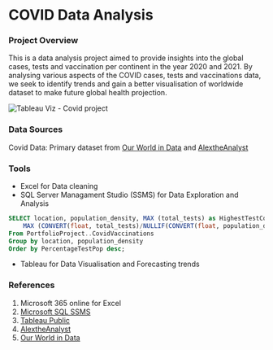 # COVID Data Analysis

### Project Overview

This is a data analysis project aimed to provide insights into the global cases, tests and vaccination per continent in the year 2020 and 2021. 
By analysing various aspects of the COVID cases, tests and vaccinations data, we seek to identify trends and gain a better visualisation of worldwide dataset to make future global health projection.


![Tableau Viz - Covid project](https://github.com/TeniOT/SQLProject/assets/164643376/2102729a-8878-4bf6-82ca-a2c8c73e807a)


### Data Sources
Covid Data: Primary dataset from [Our World in Data](https://ourworldindata.org/covid-deaths) and [AlextheAnalyst](https://www.youtube.com/watch?v=qfyynHBFOsM&list=PLUaB-1hjhk8H48Pj32z4GZgGWyylqv85f&index=1)

### Tools

- Excel for Data cleaning
- SQL Server Managament Studio (SSMS) for Data Exploration and Analysis
```sql
SELECT location, population_density, MAX (total_tests) as HighestTestCount,
	MAX (CONVERT(float, total_tests)/NULLIF(CONVERT(float, population_density),0))*100 as PercentageTestPop
From PortfolioProject..CovidVaccinations
Group by location, population_density
Order by PercentageTestPop desc;
```
- Tableau for Data Visualisation and Forecasting trends


### References
1. Microsoft 365 online for Excel
2. [Microsoft SQL SSMS](https://learn.microsoft.com/en-us/sql/ssms/download-sql-server-management-studio-ssms?view=sql-server-ver16)
3. [Tableau Public](https://public.tableau.com/app/discover)
4. [AlextheAnalyst](https://www.youtube.com/watch?v=qfyynHBFOsM&list=PLUaB-1hjhk8H48Pj32z4GZgGWyylqv85f&index=1)
5. [Our World in Data](https://ourworldindata.org/covid-deaths)
